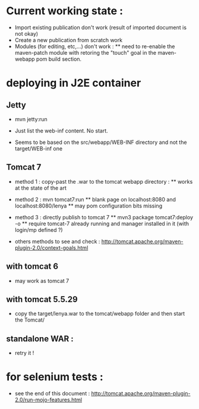 # Current working state : 

* Import existing publication don't work (result of imported document is not okay)
* Create a new publication from scratch work
* Modules (for editing, etc,...) don't work : 
** need to re-enable the maven-patch module with retoring the "touch" goal in the maven-webapp pom build section.

# deploying in J2E container

## Jetty 

* mvn jetty:run

* Just list the web-inf content. No start.
* Seems to be based on the src/webapp/WEB-INF directory and not the target/WEB-inf one

## Tomcat 7 

* method 1 : copy-past the .war to the tomcat webapp directory : 
** works at the state of the art

* method 2 : mvn tomcat7:run
** blank page on localhost:8080 and localhost:8080/lenya
** may pom configuration bits missing

* method 3 : directly publish to tomcat 7
** mvn3 package tomcat7:deploy -o
** require tomcat-7 already running and manager installed in it (with login/mp defined ?)

* others methods to see and check : http://tomcat.apache.org/maven-plugin-2.0/context-goals.html

## with tomcat 6 

* may work as tomcat 7

## with tomcat 5.5.29

* copy the target/lenya.war to the tomcat/webapp folder and then start the Tomcat/

## standalone WAR : 

* retry it !

# for selenium tests : 
* see the end of this document : http://tomcat.apache.org/maven-plugin-2.0/run-mojo-features.html

